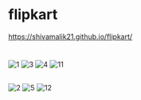 # flipkart
https://shivamalik21.github.io/flipkart/
#
![1](https://github.com/Shivamalik21/flipkart/assets/129033663/42d2c0e4-6d20-4802-8684-8cd7af4dce71)
![3](https://github.com/Shivamalik21/flipkart/assets/129033663/7380a90a-a12e-4d6f-89e5-5219c9574f40)
![4](https://github.com/Shivamalik21/flipkart/assets/129033663/14e01b15-df0d-4cd5-a641-9b4c89e96339)
![11](https://github.com/Shivamalik21/flipkart/assets/129033663/3eca5ce0-8c90-4af2-b427-2f3a333e464a)
##
![2](https://github.com/Shivamalik21/flipkart/assets/129033663/163342cc-0e27-47f5-8a80-20c6f2fddc52)
![5](https://github.com/Shivamalik21/flipkart/assets/129033663/75affd2d-1cbf-4a6f-b78c-d333a164922a)
![12](https://github.com/Shivamalik21/flipkart/assets/129033663/1ea21bed-93e2-4668-9fc6-bdfaf9ad80f9)
